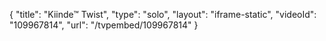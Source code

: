 {
    "title": "Kiinde&trade; Twist",
    "type": "solo",
    "layout": "iframe-static",
    "videoId": "109967814",
    "url": "\/tvpembed\/109967814"
}